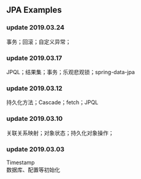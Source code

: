 JPA Examples
----------------------------
### update 2019.03.24     
事务；回滚；自定义异常；       

### update 2019.03.17
JPQL；结果集；事务；乐观悲观锁；spring-data-jpa    
     
### update 2019.03.12   
持久化方法；Cascade；fetch；JPQL    
    
### update 2019.03.10    
关联关系映射；对象状态；持久化对象操作；   
         
### update 2019.03.03    
Timestamp    
数据库、配置等初始化    